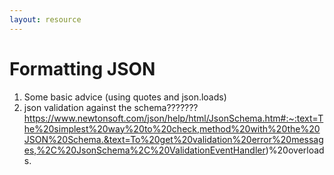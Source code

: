 ```yaml
---
layout: resource
---
```


# Formatting JSON

1. Some basic advice (using quotes and json.loads)
2. json validation against the schema??????? https://www.newtonsoft.com/json/help/html/JsonSchema.htm#:~:text=The%20simplest%20way%20to%20check,method%20with%20the%20JSON%20Schema.&text=To%20get%20validation%20error%20messages,%2C%20JsonSchema%2C%20ValidationEventHandler)%20overloads.
